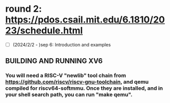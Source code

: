 # round 2: https://pdos.csail.mit.edu/6.1810/2023/schedule.html
- [ ] (2024/2/2 - )sep 6: Introduction and examples

## BUILDING AND RUNNING XV6
### You will need a RISC-V "newlib" tool chain from https://github.com/riscv/riscv-gnu-toolchain, and qemu compiled for riscv64-softmmu.  Once they are installed, and in your shell search path, you can run "make qemu".